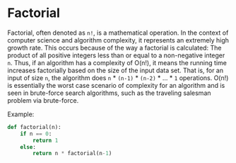 # Factorial

Factorial, often denoted as `n!`, is a mathematical operation. In the context of computer science and algorithm complexity, it represents an extremely high growth rate. This occurs because of the way a factorial is calculated: The product of all positive integers less than or equal to a non-negative integer `n`. Thus, if an algorithm has a complexity of O(n!), it means the running time increases factorially based on the size of the input data set. That is, for an input of size `n`, the algorithm does `n` * `(n-1)` * `(n-2)` * ... * `1` operations. O(n!) is essentially the worst case scenario of complexity for an algorithm and is seen in brute-force search algorithms, such as the traveling salesman problem via brute-force.

Example:
```python
def factorial(n):
    if n == 0:
        return 1
    else:
        return n * factorial(n-1)
```
